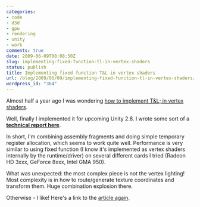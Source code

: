 ```yaml
---
categories:
- code
- d3d
- gpu
- rendering
- unity
- work
comments: true
date: 2009-06-09T08:08:50Z
slug: implementing-fixed-function-tl-in-vertex-shaders
status: publish
title: Implementing fixed function T&L in vertex shaders
url: /blog/2009/06/09/implementing-fixed-function-tl-in-vertex-shaders/
wordpress_id: "364"
---
```


Almost half a year ago I was wondering [how to implement T&L; in vertex shaders](/blog/2009/01/22/fixed-function-lighting-in-vertex-shader-how/).

Well, finally I implemented it for upcoming Unity 2.6. I wrote some sort of a [**technical report here**](http://aras-p.info/texts/VertexShaderTnL.html).

In short, I'm combining assembly fragments and doing simple temporary register allocation, which seems to work quite well. Performance is very similar to using fixed function (I know it's implemented as vertex shaders internally by the runtime/driver) on several different cards I tried (Radeon HD 3xxx, GeForce 8xxx, Intel GMA 950).

What was unexpected: the most complex piece is not the vertex lighting! Most complexity is in how to route/generate texture coordinates and transform them. Huge combination explosion there.

Otherwise - I like! Here's a link to the [article again](http://aras-p.info/texts/VertexShaderTnL.html).
